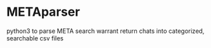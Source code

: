 # METAparser
python3 to parse META search warrant return chats into categorized, searchable csv files
